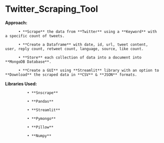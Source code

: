 # Twitter_Scraping_Tool

**Approach:**

          •	**Scrape** the data from **Twitter** using a **Keyword** with a specific count of tweets.

          •	**Create a Dataframe** with date, id, url, tweet content, user, reply count, retweet count, language, source, like count.

          •	**Store** each collection of data into a document into **MongoDB Database**.

          •	**Create a GUI** using **Streamlit** library with an option to **Download** the scraped data in **CSV** & **JSON** formats.


**Libraries Used:**

              •	**Snscrape**

              •	**Pandas**

              •	**Streamlit**

              •	**Pymongo**

              •	**Pillow**

              •	**Numpy**

